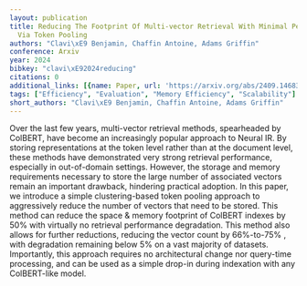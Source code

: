 ```yaml
---
layout: publication
title: Reducing The Footprint Of Multi-vector Retrieval With Minimal Performance Impact
  Via Token Pooling
authors: "Clavi\xE9 Benjamin, Chaffin Antoine, Adams Griffin"
conference: Arxiv
year: 2024
bibkey: "clavi\xE92024reducing"
citations: 0
additional_links: [{name: Paper, url: 'https://arxiv.org/abs/2409.14683'}]
tags: ["Efficiency", "Evaluation", "Memory Efficiency", "Scalability"]
short_authors: "Clavi\xE9 Benjamin, Chaffin Antoine, Adams Griffin"
---
```

Over the last few years, multi-vector retrieval methods, spearheaded by
ColBERT, have become an increasingly popular approach to Neural IR. By storing
representations at the token level rather than at the document level, these
methods have demonstrated very strong retrieval performance, especially in
out-of-domain settings. However, the storage and memory requirements necessary
to store the large number of associated vectors remain an important drawback,
hindering practical adoption. In this paper, we introduce a simple
clustering-based token pooling approach to aggressively reduce the number of
vectors that need to be stored. This method can reduce the space & memory
footprint of ColBERT indexes by 50% with virtually no retrieval performance
degradation. This method also allows for further reductions, reducing the
vector count by 66%-to-75% , with degradation remaining below 5% on a vast
majority of datasets. Importantly, this approach requires no architectural
change nor query-time processing, and can be used as a simple drop-in during
indexation with any ColBERT-like model.